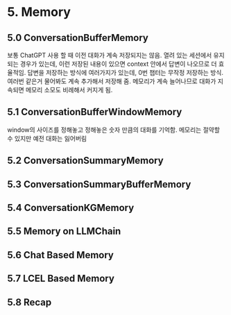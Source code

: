 # 5. Memory
## 5.0 ConversationBufferMemory
보통 ChatGPT 사용 할 때 이전 대화가 계속 저장되지는 않음. 열려 있는 세션에서 유지되는 경우가 있는데, 이런 저장된 내용이 있으면 context 안에서 답변이 나오므로 더 효율적임.
답변을 저장하는 방식에 여러가지가 있는데, 0번 챕터는 무작정 저장하는 방식.
여러번 같은거 물어봐도 계속 추가해서 저장해 줌. 메모리가 계속 늘어나므로 대화가 지속되면 메모리 소모도 비례해서 커지게 됨.
## 5.1 ConversationBufferWindowMemory
window의 사이즈를 정해놓고 정해놓은 숫자 만큼의 대화를 기억함.
메모리는 절약할 수 있지만 예전 대화는 잃어버림
## 5.2 ConversationSummaryMemory
## 5.3 ConversationSummaryBufferMemory
## 5.4 ConversationKGMemory
## 5.5 Memory on LLMChain
## 5.6 Chat Based Memory
## 5.7 LCEL Based Memory
## 5.8 Recap
